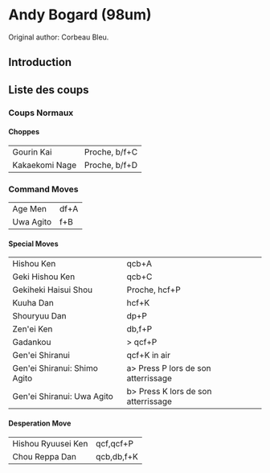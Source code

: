 # Andy Bogard (98um)

Original author: Corbeau Bleu.

## Introduction

## Liste des coups

### Coups Normaux

#### Choppes

|                |               |
|----------------|---------------|
| Gourin Kai     | Proche, b/f+C |
| Kakaekomi Nage | Proche, b/f+D |

### Command Moves

|           |      |
|-----------|------|
| Age Men   | df+A |
| Uwa Agito | f+B  |

#### Special Moves

|                              |                                      |
|------------------------------|--------------------------------------|
| Hishou Ken                   | qcb+A                                |
| Geki Hishou Ken              | qcb+C                                |
| Gekiheki Haisui Shou         | Proche, hcf+P                        |
| Kuuha Dan                    | hcf+K                                |
| Shouryuu Dan                 | dp+P                                 |
| Zen'ei Ken                   | db,f+P                               |
| Gadankou                     | \> qcf+P                             |
| Gen'ei Shiranui              | qcf+K in air                         |
| Gen'ei Shiranui: Shimo Agito | a\> Press P lors de son atterrissage |
| Gen'ei Shiranui: Uwa Agito   | b\> Press K lors de son atterrissage |

#### Desperation Move

|                    |            |
|--------------------|------------|
| Hishou Ryuusei Ken | qcf,qcf+P  |
| Chou Reppa Dan     | qcb,db,f+K |
